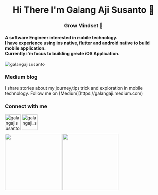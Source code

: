 <h1 align="center">Hi There I'm Galang Aji Susanto 👋</h1>

<h3 align="center">Grow Mindset 🌱</h3>

<h4 align="left">
A software Engineer interested in mobile technology.<br> 
I have experience using ios native, flutter and android native to build mobile application.<br>
Currently i'm focus to building greate iOS Application.<br>
</h4>
<p align="left"> <img src="https://komarev.com/ghpvc/?username=galangajisusanto" alt="galangajisusanto" /> </p>
<p align="left">
  <p align="left">
<h3 align="left">Medium blog</h3>
I share stories about my journey,tips trick and exploration in mobile technology. Follow me on [Medium](https://galangaji.medium.com)
</p>
<h3 align="left">Connect with me</h3>
<a href="https://linkedin.com/galangajisusanto" target="blank"><img align="center" src="https://user-images.githubusercontent.com/2031493/109814543-36eb6300-7c61-11eb-8b2e-a510701309e7.png" alt="galangajisusanto" height="50" width="50" /></a>     
<a href="https://instagram.com/galangaji_s" target="blank"><img align="center" src="https://user-images.githubusercontent.com/2031493/109813457-f5a68380-7c5f-11eb-93e7-5ba13de0695e.png" alt="galangaji_s" height="50" width="50" /></a>
</p>
<p align="left">
  <img height="180em" src="https://github-readme-stats-eight-theta.vercel.app/api?username=galangajisusanto&show_icons=true&theme=dark&include_all_commits=true&count_private=true"/>
  <img height="180em" src="https://github-readme-stats-eight-theta.vercel.app/api/top-langs/?username=galangajisusanto&layout=compact&langs_count=8&theme=dark&hide=jupyter%20notebook,html,css"/>
</p>
